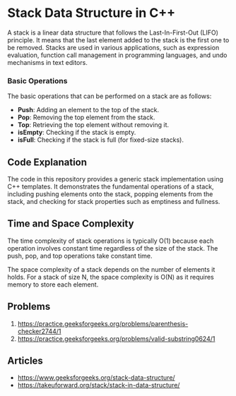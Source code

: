 # Stack Data Structure in C++

A stack is a linear data structure that follows the Last-In-First-Out (LIFO) principle. It means that the last element added to the stack is the first one to be removed. Stacks are used in various applications, such as expression evaluation, function call management in programming languages, and undo mechanisms in text editors.

### Basic Operations

The basic operations that can be performed on a stack are as follows:

- **Push**: Adding an element to the top of the stack.
- **Pop**: Removing the top element from the stack.
- **Top**: Retrieving the top element without removing it.
- **isEmpty**: Checking if the stack is empty.
- **isFull**: Checking if the stack is full (for fixed-size stacks).

## Code Explanation

The code in this repository provides a generic stack implementation using C++ templates. It demonstrates the fundamental operations of a stack, including pushing elements onto the stack, popping elements from the stack, and checking for stack properties such as emptiness and fullness.

## Time and Space Complexity

The time complexity of stack operations is typically O(1) because each operation involves constant time regardless of the size of the stack. The push, pop, and top operations take constant time.

The space complexity of a stack depends on the number of elements it holds. For a stack of size N, the space complexity is O(N) as it requires memory to store each element.

## Problems
1. https://practice.geeksforgeeks.org/problems/parenthesis-checker2744/1
2. https://practice.geeksforgeeks.org/problems/valid-substring0624/1

## Articles
 - https://www.geeksforgeeks.org/stack-data-structure/
 - https://takeuforward.org/stack/stack-in-data-structure/